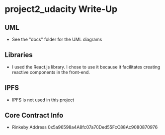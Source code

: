 # project2_udacity Write-Up

## UML
- See the "docs" folder for the UML diagrams

## Libraries
- I used the React.js library. I chose to use it because it facilitates creating reactive components in the front-end.

## IPFS
- IPFS is not used in this project

## Core Contract Info
 - Rinkeby Address 0x5a96598a4A8fc07a70Ded55FcC88Ac9080870976